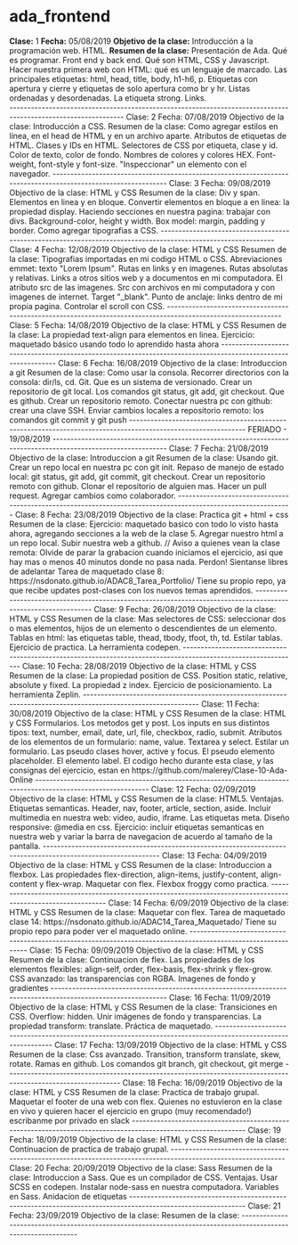 # ada_frontend

<div>
  <b>Clase:</b> 1 
<b>Fecha:</b> 05/08/2019	 
<b>Objetivo de la clase:</b> Introducción a la programación web. HTML.
<b>Resumen de la clase:</b> 
Presentación de Ada. Qué es programar. Front end y back end. Qué son HTML, CSS y Javascript. Hacer nuestra primera web con HTML: qué es un lenguaje de marcado. Las principales etiquetas: html, head, title, body, h1-h6, p. Etiquetas con apertura y cierre y etiquetas de solo apertura como br y hr. Listas ordenadas y desordenadas. La etiqueta strong. Links. 	
</div>
--------------------------------------------------------------------------------------------------------------
Clase: 2
Fecha: 07/08/2019
Objectivo de la clase: Introducción a CSS.	
Resumen de la clase: Como agregar estilos en línea, en el head de HTML y en un archivo aparte. Atributos de etiquetas de HTML. Clases y IDs en HTML. Selectores de CSS por etiqueta, clase y id.  Color de texto, color de fondo. Nombres de colores y colores HEX. Font-weight, font-style y font-size. "Inspeccionar" un elemento con el navegador. 
--------------------------------------------------------------------------------------------------------------
Clase: 3
Fecha: 09/08/2019
Objectivo de la clase: HTML y CSS	
Resumen de la clase: 
Div y span. Elementos en linea y en bloque. Convertir elementos en bloque a en linea: la propiedad display. Haciendo secciones en nuestra pagina: trabajar con divs. Background-color, height y width. Box model: margin, padding y border. Como agregar tipografias a CSS.  
--------------------------------------------------------------------------------------------------------------
Clase: 4
Fecha: 12/08/2019
Objectivo de la clase: HTML y CSS	
Resumen de la clase: 
Tipografias importadas en mi codigo HTML o CSS. Abreviaciones emmet: texto "Lorem Ipsum". Rutas en links y en imagenes. Rutas absolutas y relativas. Links a otros sitios web y a documentos en mi computadora. El atributo src de las imagenes. Src con archivos en mi computadora y con imagenes de internet. Target "_blank". Punto de anclaje: links dentro de mi propia pagina. Controlar el scroll con CSS. 
--------------------------------------------------------------------------------------------------------------
Clase: 5
Fecha: 14/08/2019
Objectivo de la clase: HTML y CSS
Resumen de la clase: 
La propiedad text-align para elementos en linea. Ejercicio: maquetado básico usando todo lo aprendido hasta ahora
--------------------------------------------------------------------------------------------------------------
Clase: 6
Fecha: 16/08/2019
Objectivo de la clase: Introduccion a git
Resumen de la clase:
Como usar la consola. Recorrer directorios con la consola: dir/ls, cd. Git. Que es un sistema de versionado. Crear un repositorio de git local. Los comandos git status, git add, git checkout. Que es github. Crear un repositorio remoto. Conectar nuestra pc con github: crear una clave SSH. Enviar cambios locales a repositorio remoto: los comandos git commit y git push
--------------------------------------------------------------------------------------------------------------
FERIADO - 19/08/2019
--------------------------------------------------------------------------------------------------------------
Clase: 7
Fecha: 21/08/2019
Objectivo de la clase: Introduccion a git
Resumen de la clase:
Usando git. Crear un repo local en nuestra pc con git init. Repaso de manejo de estado local: git status, git add, git commit, git checkout. Crear un repositorio remoto con github. Clonar el repositorio de alguien mas. Hacer un pull request. Agregar cambios como colaborador. 
--------------------------------------------------------------------------------------------------------------
Clase: 8
Fecha: 23/08/2019
Objectivo de la clase: Practica git + html + css
Resumen de la clase:
Ejercicio: maquetado basico con todo lo visto hasta ahora, agregando secciones a la web de la clase 5. Agregar nuestro html a un repo local. Subir nuestra web a github. // Aviso a quienes vean la clase remota: Olvide de parar la grabacion cuando iniciamos el ejercicio, asi que hay mas o menos 40 minutos donde no pasa nada. Perdon! Sientanse libres de adelantar
Tarea de maquetado clase 8: 
https://nsdonato.github.io/ADAC8_Tarea_Portfolio/
Tiene su propio repo, ya que recibe updates post-clases con los nuevos temas aprendidos.
--------------------------------------------------------------------------------------------------------------
Clase: 9
Fecha: 26/08/2019
Objectivo de la clase: HTML y CSS
Resumen de la clase:
Mas selectores de CSS: seleccionar dos o mas elementos, hijos de un elemento o descendientes de un elemento. Tablas en html: las etiquetas table, thead, tbody, tfoot, th, td. Estilar tablas. Ejercicio de practica. La herramienta codepen. 
--------------------------------------------------------------------------------------------------------------
Clase: 10
Fecha: 28/08/2019
Objectivo de la clase: HTML y CSS
Resumen de la clase:
La propiedad position de CSS. Position static, relative, absolute y fixed. La propiedad z index. Ejercicio de posicionamiento. La herramienta Zeplin. 
--------------------------------------------------------------------------------------------------------------
Clase: 11
Fecha: 30/08/2019
Objectivo de la clase: HTML y CSS
Resumen de la clase: HTML y CSS
Formularios. Los metodos get y post. Los inputs en sus distintos tipos: text, number, email, date, url, file, checkbox, radio, submit. Atributos de los elementos de un formulario: name, value. Textarea y select. Estilar un formulario. Las pseudo clases hover, active y focus. El pseudo elemento placeholder. El elemento label. El codigo hecho durante esta clase, y las consignas del ejercicio, estan en https://github.com/malerey/Clase-10-Ada-Online
--------------------------------------------------------------------------------------------------------------
Clase: 12
Fecha: 02/09/2019
Objectivo de la clase: HTML y CSS
Resumen de la clase:
HTML5. Ventajas. Etiquetas semanticas. Header, nav, footer, article, section, aside. Incluir multimedia en nuestra web: video, audio, iframe. Las etiquetas meta. Diseño responsive: @media en css. Ejercicio: incluir etiquetas semanticas en nuestra web y variar la barra de navegacion de acuerdo al tamaño de la pantalla. 
--------------------------------------------------------------------------------------------------------------
Clase: 13
Fecha: 04/09/2019
Objectivo de la clase: HTML y CSS
Resumen de la clase:
Introduccion a flexbox. Las propiedades flex-direction, align-items, justify-content, align-content y flex-wrap. Maquetar con flex.  Flexbox froggy como practica. 
--------------------------------------------------------------------------------------------------------------
Clase: 14
Fecha: 6/09/2019
Objectivo de la clase: HTML y CSS
Resumen de la clase:  Maquetar con flex. 
Tarea de maquetado clase 14: 
https://nsdonato.github.io/ADAC14_Tarea_Maquetado/
Tiene su propio repo para poder ver el maquetado online.
--------------------------------------------------------------------------------------------------------------
Clase: 15
Fecha: 09/09/2019
Objectivo de la clase: HTML y CSS
Resumen de la clase:
Continuacion de flex. Las propiedades de los elementos flexibles: align-self, order, flex-basis, flex-shrink y flex-grow. CSS avanzado: las transparencias con RGBA. Imagenes de fondo y gradientes
--------------------------------------------------------------------------------------------------------------
Clase: 16
Fecha: 11/09/2019
Objectivo de la clase: HTML y CSS
Resumen de la clase:
Transiciones en CSS. Overflow: hidden. Unir imágenes de fondo y transparencias. La propiedad transform: translate. Práctica de maquetado. 
--------------------------------------------------------------------------------------------------------------
Clase: 17
Fecha: 13/09/2019
Objectivo de la clase: HTML y CSS
Resumen de la clase:
Css avanzado. Transition, transform translate, skew, rotate. Ramas en github. Los comandos git branch, git checkout, git merge
--------------------------------------------------------------------------------------------------------------
Clase: 18
Fecha: 16/09/2019
Objectivo de la clase: HTML y CSS
Resumen de la clase:
Practica de trabajo grupal. Maquetar el footer de una web con flex. Quienes no estuvieron en la clase en vivo y quieren hacer el ejercicio en grupo (muy recomendado!) escribanme por privado en slack
--------------------------------------------------------------------------------------------------------------
Clase: 19
Fecha: 18/09/2019
Objectivo de la clase: HTML y CSS
Resumen de la clase: Continuacion de practica de trabajo grupal. 
--------------------------------------------------------------------------------------------------------------
Clase: 20
Fecha: 20/09/2019
Objectivo de la clase: Sass
Resumen de la clase:
Introduccion a Sass. Que es un compilador de CSS. Ventajas. Usar SCSS en codepen. Instalar node-sass en nuestra computadora. Variables en Sass. Anidacion de etiquetas 
--------------------------------------------------------------------------------------------------------------
Clase: 21
Fecha: 23/09/2019
Objectivo de la clase: 
Resumen de la clase:
--------------------------------------------------------------------------------------------------------------
